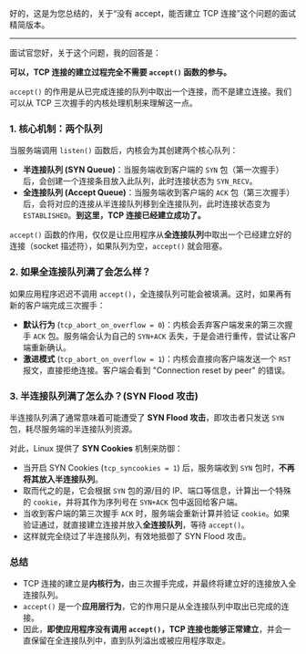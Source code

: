 好的，这是为您总结的，关于“没有 accept，能否建立 TCP 连接”这个问题的面试精简版本。

---

面试官您好，关于这个问题，我的回答是：

**可以，TCP 连接的建立过程完全不需要 `accept()` 函数的参与。**

`accept()` 的作用是从已完成连接的队列中取出一个连接，而不是建立连接。我们可以从 TCP 三次握手的内核处理机制来理解这一点。

### 1. 核心机制：两个队列

当服务端调用 `listen()` 函数后，内核会为其创建两个核心队列：
* **半连接队列 (SYN Queue)**：当服务端收到客户端的 `SYN` 包（第一次握手）后，会创建一个连接条目放入此队列，此时连接状态为 `SYN_RECV`。
* **全连接队列 (Accept Queue)**：当服务端收到客户端的 `ACK` 包（第三次握手）后，会将对应的连接从半连接队列移到全连接队列，此时连接状态变为 `ESTABLISHED`。**到这里，TCP 连接已经建立成功了。**

`accept()` 函数的作用，仅仅是让应用程序从**全连接队列**中取出一个已经建立好的连接（socket 描述符），如果队列为空，`accept()` 就会阻塞。

### 2. 如果全连接队列满了会怎么样？

如果应用程序迟迟不调用 `accept()`，全连接队列可能会被填满。这时，如果再有新的客户端完成三次握手：

* **默认行为** (`tcp_abort_on_overflow = 0`)：内核会丢弃客户端发来的第三次握手 `ACK` 包。服务端会认为自己的 `SYN+ACK` 丢失，于是会进行重传，尝试让客户端重新确认。
* **激进模式** (`tcp_abort_on_overflow = 1`)：内核会直接向客户端发送一个 `RST` 报文，直接拒绝连接。客户端会看到 "Connection reset by peer" 的错误。

### 3. 半连接队列满了怎么办？(SYN Flood 攻击)

半连接队列满了通常意味着可能遭受了 **SYN Flood 攻击**，即攻击者只发送 `SYN` 包，耗尽服务端的半连接队列资源。

对此，Linux 提供了 **SYN Cookies** 机制来防御：
* 当开启 SYN Cookies (`tcp_syncookies = 1`) 后，服务端收到 `SYN` 包时，**不再将其放入半连接队列**。
* 取而代之的是，它会根据 `SYN` 包的源/目的 IP、端口等信息，计算出一个特殊的 `cookie`，并将其作为序列号在 `SYN+ACK` 包中返回给客户端。
* 当收到客户端的第三次握手 `ACK` 时，服务端会重新计算并验证 `cookie`。如果验证通过，就直接建立连接并放入**全连接队列**，等待 `accept()`。
* 这样就完全绕过了半连接队列，有效地抵御了 SYN Flood 攻击。

### 总结

* TCP 连接的建立是**内核行为**，由三次握手完成，并最终将建立好的连接放入全连接队列。
* `accept()` 是一个**应用层行为**，它的作用只是从全连接队列中取出已完成的连接。
* 因此，**即使应用程序没有调用 `accept()`，TCP 连接也能够正常建立**，并会一直保留在全连接队列中，直到队列溢出或被应用程序取走。